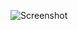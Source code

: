 ![Screenshot](https://raw.githubusercontent.com/Cryakl/Ultimate-RAT-Collection/refs/heads/main/UGSecRat/Screenshot.png)
